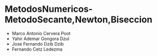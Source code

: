 # MetodosNumericos-MetodoSecante,Newton,Biseccion
* Marco Antonio Cervera Poot
* Yahir Ademar Gongora Dzul
* Jose Fernando Dzib Dzib 
* Fernando Cetz Ledezma

